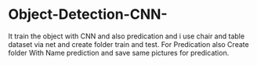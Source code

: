 # Object-Detection-CNN-
It train the object with CNN and also predication and i use chair and table dataset via net and create folder train and test.
For Predication also Create folder With Name prediction and save same pictures for predication.
